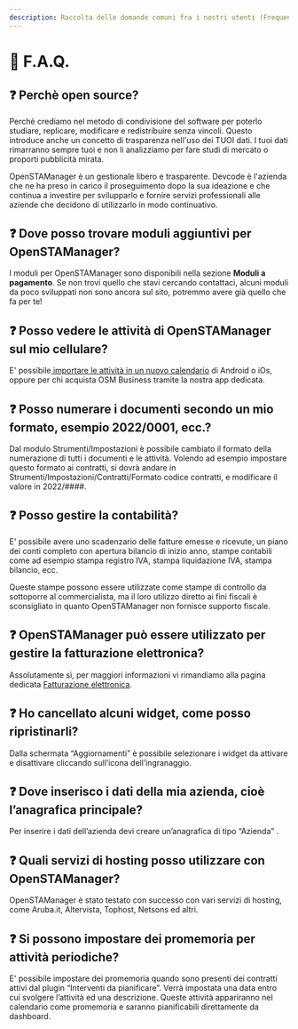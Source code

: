```yaml
---
description: Raccolta delle domande comuni fra i nostri utenti (Frequently Asked Question).
---
```


# 📘 F.A.Q.

## ❓ Perchè open source?

Perchè crediamo nel metodo di condivisione del software per poterlo studiare, replicare, modificare e redistribuire senza vincoli. Questo introduce anche un concetto di trasparenza nell'uso dei TUOI dati. I tuoi dati rimarranno sempre tuoi e non li analizziamo per fare studi di mercato o proporti pubblicità mirata.

OpenSTAManager è un gestionale libero e trasparente. Devcode è l'azienda che ne ha preso in carico il proseguimento dopo la sua ideazione e che continua a investire per svilupparlo e fornire servizi professionali alle aziende che decidono di utilizzarlo in modo continuativo.

## ❓ Dove posso trovare moduli aggiuntivi per OpenSTAManager?

I moduli per OpenSTAManager sono disponibili nella sezione **Moduli a pagamento**. Se non trovi quello che stavi cercando contattaci, alcuni moduli da poco sviluppati non sono ancora sul sito, potremmo avere già quello che fa per te!

## ❓ Posso vedere le attività di OpenSTAManager sul mio cellulare?

E' possibile[ importare le attività in un nuovo calendario](../esempi/calendario-su-telefono.md) di Android o iOs, oppure per chi acquista OSM Business tramite la nostra app dedicata.

## ❓ Posso numerare i documenti secondo un mio formato, esempio 2022/0001, ecc.?

Dal modulo Strumenti/Impostazioni è possibile cambiato il formato della numerazione di tutti i documenti e le attività. Volendo ad esempio impostare questo formato ai contratti, si dovrà andare in Strumenti/Impostazioni/Contratti/Formato codice contratti, e modificare il valore in 2022/####.

## ❓ Posso gestire la contabilità?

E' possibile avere uno scadenzario delle fatture emesse e ricevute, un piano dei conti completo con apertura bilancio di inizio anno, stampe contabili come ad esempio stampa registro IVA, stampa liquidazione IVA, stampa bilancio, ecc.

Queste stampe possono essere utilizzate come stampe di controllo da sottoporre al commercialista, ma il loro utilizzo diretto ai fini fiscali è sconsigliato in quanto OpenSTAManager non fornisce supporto fiscale.

## ❓ OpenSTAManager può essere utilizzato per gestire la fatturazione elettronica?

Assolutamente sì, per maggiori informazioni vi rimandiamo alla pagina dedicata [Fatturazione elettronica](../modules/vendite/fatturedivendita/plugin-1/fatturazione-elettronica.md).

## ❓ Ho cancellato alcuni widget, come posso ripristinarli?

Dalla schermata “Aggiornamenti” è possibile selezionare i widget da attivare e disattivare cliccando sull’icona dell’ingranaggio.

## ❓ Dove inserisco i dati della mia azienda, cioè l’anagrafica principale?

Per inserire i dati dell’azienda devi creare un’anagrafica di tipo “Azienda” .

## ❓ Quali servizi di hosting posso utilizzare con OpenSTAManager?

OpenSTAManager è stato testato con successo con vari servizi di hosting, come Aruba.it, Altervista, Tophost, Netsons ed altri.

## ❓ Si possono impostare dei promemoria per attività periodiche?

E' possibile impostare dei promemoria quando sono presenti dei contratti attivi dal plugin “Interventi da pianificare”. Verrà impostata una data entro cui svolgere l’attività ed una descrizione. Queste attività appariranno nel calendario come promemoria e saranno pianificabili direttamente da dashboard.
